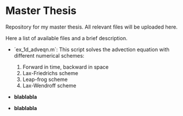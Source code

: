 # Master Thesis

Repository for my master thesis.
All relevant files will be uploaded here.

Here a list of available files and a brief description.

 - ´ex_1d_adveqn.m´: This script solves the advection equation with different numerical schemes:
   
    1. Forward in time, backward in space
    3. Lax-Friedrichs scheme
    5. Leap-frog scheme
    6. Lax-Wendroff scheme
     
     
 - __blablabla__
 
 - __blablabla__
